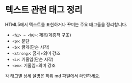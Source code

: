 # 텍스트 관련 태그 정리

HTML5에서 텍스트를 표현하거나 꾸미는 주요 태그들을 정리합니다.

- `<h1> ~ <h6>`: 제목(계층적 구조)
- `<p>`: 문단
- `<b>`: 굵게(단순 시각)
- `<strong>`: 굵게+의미 강조
- `<i>`: 기울임(단순 시각)
- `<em>`: 기울임+의미 강조

각 태그별 상세 설명은 하위 md 파일에서 확인하세요.
